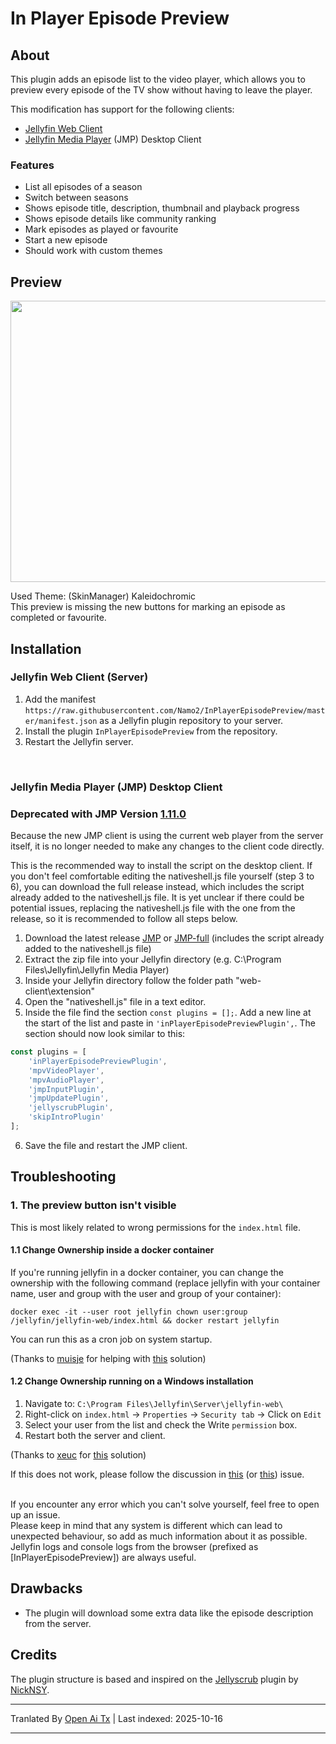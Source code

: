 In Player Episode Preview
====================
## About ##
This plugin adds an episode list to the video player, which allows you to preview every episode of the TV show without having to leave the player.

This modification has support for the following clients:
* [Jellyfin Web Client](https://github.com/jellyfin/jellyfin-web)
* [Jellyfin Media Player](https://github.com/jellyfin/jellyfin-media-player) (JMP) Desktop Client

### Features ###
* List all episodes of a season
* Switch between seasons
* Shows episode title, description, thumbnail and playback progress
* Shows episode details like community ranking
* Mark episodes as played or favourite
* Start a new episode
* Should work with custom themes

## Preview ##
<img src="https://github.com/Namo2/InPlayerEpisodePreview/blob/master/Images/preview.gif" width="550" height="450">

Used Theme: (SkinManager) Kaleidochromic
<br>
This preview is missing the new buttons for marking an episode as completed or favourite.

## Installation ##

### Jellyfin Web Client (Server) ###
1. Add the manifest `https://raw.githubusercontent.com/Namo2/InPlayerEpisodePreview/master/manifest.json` as a Jellyfin plugin repository to your server.
2. Install the plugin `InPlayerEpisodePreview` from the repository.
3. Restart the Jellyfin server.

<br/>

### Jellyfin Media Player (JMP) Desktop Client ###
### **Deprecated with JMP Version [1.11.0](https://github.com/jellyfin/jellyfin-media-player/releases/tag/v1.11.0)** ###
Because the new JMP client is using the current web player from the server itself, it is no longer needed to make any changes to the client code directly.

This is the recommended way to install the script on the desktop client.
If you don't feel comfortable editing the nativeshell.js file yourself (step 3 to 6), you can download the full release instead, which includes the script already added to the nativeshell.js file.
It is yet unclear if there could be potential issues, replacing the nativeshell.js file with the one from the release, so it is recommended to follow all steps below.

1. Download the latest release [JMP](https://github.com/Namo2/InPlayerEpisodePreview/releases/download/v1.1.0.0/inPlayerEpisodePreview-1.1.0.0-jmp.zip) or [JMP-full](https://github.com/Namo2/InPlayerEpisodePreview/releases/download/v1.1.0.0/inPlayerEpisodePreview-1.1.0.0-jmp-full.zip) (includes the script already added to the nativeshell.js file)
2. Extract the zip file into your Jellyfin directory (e.g. C:\Program Files\Jellyfin\Jellyfin Media Player)
3. Inside your Jellyfin directory follow the folder path "web-client\extension"
4. Open the "nativeshell.js" file in a text editor.
5. Inside the file find the section `const plugins = [];`. Add a new line at the start of the list and paste in `'inPlayerEpisodePreviewPlugin',`. The section should now look similar to this:
```javascript
const plugins = [
    'inPlayerEpisodePreviewPlugin',
    'mpvVideoPlayer',
    'mpvAudioPlayer',
    'jmpInputPlugin',
    'jmpUpdatePlugin',
    'jellyscrubPlugin',
    'skipIntroPlugin'
];
```
6. Save the file and restart the JMP client.

## Troubleshooting ##

### 1. The preview button isn't visible ###
This is most likely related to wrong permissions for the `index.html` file.

#### 1.1 Change Ownership inside a docker container ####
If you're running jellyfin in a docker container, you can change the ownership with the following command
(replace jellyfin with your container name, user and group with the user and group of your container):
```
docker exec -it --user root jellyfin chown user:group /jellyfin/jellyfin-web/index.html && docker restart jellyfin
```
You can run this as a cron job on system startup.

(Thanks to [muisje](https://github.com/muisje) for helping with [this](https://github.com/Namo2/InPlayerEpisodePreview/issues/49#issue-2825745530) solution)

#### 1.2 Change Ownership running on a Windows installation ####
1. Navigate to: `C:\Program Files\Jellyfin\Server\jellyfin-web\`
2. Right-click on `index.html` → `Properties` → `Security tab` → Click on `Edit`
3. Select your user from the list and check the Write `permission` box.
4. Restart both the server and client.

(Thanks to [xeuc](https://github.com/xeuc) for [this](https://github.com/Namo2/InPlayerEpisodePreview/issues/49#issuecomment-2746136069) solution)

If this does not work, please follow the discussion in [this](https://github.com/Namo2/InPlayerEpisodePreview/issues/10) (or [this](https://github.com/Namo2/InPlayerEpisodePreview/issues/49)) issue.

<br/>
If you encounter any error which you can't solve yourself, feel free to open up an issue.
<br/>Please keep in mind that any system is different which can lead to unexpected behaviour, so add as much information about it as possible.
<br/>Jellyfin logs and console logs from the browser (prefixed as [InPlayerEpisodePreview]) are always useful.

## Drawbacks ##
* The plugin will download some extra data like the episode description from the server.

## Credits ##
The plugin structure is based and inspired on the [Jellyscrub](https://github.com/nicknsy/jellyscrub) plugin by [NickNSY](https://github.com/nicknsy).


---

Tranlated By [Open Ai Tx](https://github.com/OpenAiTx/OpenAiTx) | Last indexed: 2025-10-16

---